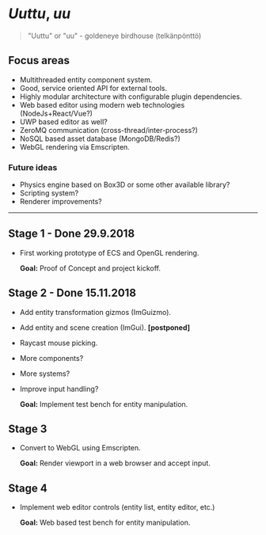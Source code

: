 # _Uuttu_, _uu_
> "Uuttu" or "uu" - goldeneye birdhouse (telkänpönttö)

## Focus areas
* Multithreaded entity component system.
* Good, service oriented API for external tools.
* Highly modular architecture with configurable plugin dependencies.
* Web based editor using modern web technologies (NodeJs+React/Vue?)
* UWP based editor as well?
* ZeroMQ communication (cross-thread/inter-process?)
* NoSQL based asset database (MongoDB/Redis?)
* WebGL rendering via Emscripten.

### Future ideas
- Physics engine based on Box3D or some other available library?
- Scripting system?
- Renderer improvements?

---

## Stage 1 - **Done** 29.9.2018
- First working prototype of ECS and OpenGL rendering.

  **Goal:** Proof of Concept and project kickoff.

## Stage 2 - **Done** 15.11.2018
- Add entity transformation gizmos (ImGuizmo).
- Add entity and scene creation (ImGui). **[postponed]**
- Raycast mouse picking.
- More components?
- More systems?
- Improve input handling?

  **Goal:** Implement test bench for entity manipulation.

## Stage 3 
- Convert to WebGL using Emscripten.

  **Goal:** Render viewport in a web browser and accept input.

## Stage 4
- Implement web editor controls (entity list, entity editor, etc.)

  **Goal:** Web based test bench for entity manipulation.

